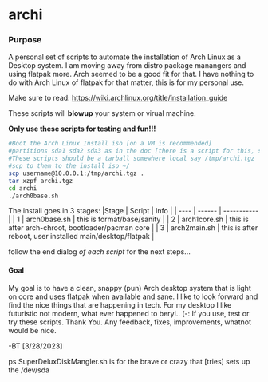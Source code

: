 # archi
### Purpose
A personal set of scripts to automate the installation of Arch Linux as a Desktop system. 
I am moving away from distro package manangers and using flatpak more.
Arch seemed to be a good fit for that.
I have nothing to do with Arch Linux of flatpak for that matter, this is for my personal use.

Make sure to read: https://wiki.archlinux.org/title/installation_guide 

These scripts will **blowup** your system or virual machine. 

**Only use these scripts for testing and fun!!!** 
```bash
#Boot the Arch Linux Install iso [on a VM is recommended] 
#partitions sda1 sda2 sda3 as in the doc [there is a script for this, sort of...]
#These scripts should be a tarball somewhere local say /tmp/archi.tgz  
#scp to them to the install iso ~/ 
scp username@10.0.0.1:/tmp/archi.tgz .
tar xzpf archi.tgz 
cd archi
./arch0base.sh
```
The install goes in 3 stages: 
|Stage | Script | Info                                                             |
| ---- | ------ | -----------                                                      |
| 1    | arch0base.sh | this is format/base/sanity                                 |
| 2    | arch1core.sh | this is after arch-chroot, bootloader/pacman core          |
| 3    | arch2main.sh | this is after reboot, user installed main/desktop/flatpak  |

follow the end dialog *of each script* for the next steps... 
#### Goal
My goal is to have a clean, snappy (pun) Arch desktop system that is light on core and uses flatpak when available and sane. I like to look forward and find the nice things that are happening in tech. For my desktop I like futuristic not modern, what ever happened to beryl.. (-: If you use, test or try these scripts.  Thank You. Any feedback, fixes, improvements, whatnot would be nice. 

-BT [3/28/2023] 


ps SuperDeluxDiskMangler.sh is for the brave or crazy that [tries] sets up the /dev/sda 
